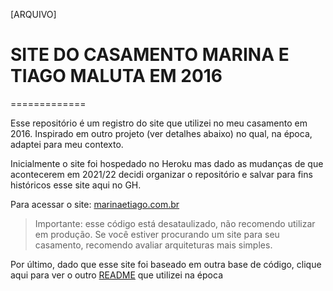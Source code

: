 [ARQUIVO] 
# SITE DO CASAMENTO MARINA E TIAGO MALUTA EM 2016
=============

Esse repositório é um registro do site que utilizei no meu casamento em 2016. Inspirado em outro projeto (ver detalhes abaixo) no qual, na época, adaptei para meu contexto. 

Inicialmente o site foi hospedado no Heroku mas dado as mudanças de que acontecerem em 2021/22 decidi organizar o repositório e salvar para fins históricos esse site aqui no GH. 

Para acessar o site: [marinaetiago.com.br](https://marinaetiago.com.br)

> Importante: esse código está desataulizado, não recomendo utilizar em produção. Se você estiver procurando um site para seu casamento, recomendo avaliar arquiteturas mais simples. 

Por último, dado que esse site foi baseado em outra base de código, clique aqui para ver o outro [README](https://github.com/maluta/marinaetiago.com.br/blob/main/README-orig.md) que utilizei na época




